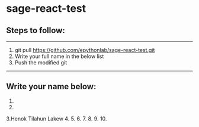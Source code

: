 # sage-react-test

## Steps to follow:
------------------
1. git pull https://github.com/epythonlab/sage-react-test.git
2. Write your full name in the below list 
3. Push the modified git
____________________________
Write your name below:
----------------------
1. 
2. 
3.Henok Tilahun Lakew 
4. 
5. 
6. 
7. 
8. 
9. 
10. 

